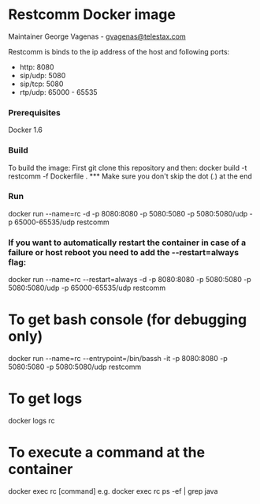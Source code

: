 Restcomm Docker image
=====================

Maintainer George Vagenas - gvagenas@telestax.com

Restcomm is binds to the ip address of the host and following ports:
- http: 8080
- sip/udp: 5080
- sip/tcp: 5080
- rtp/udp: 65000 - 65535

### Prerequisites
Docker 1.6


### Build

To build the image:
First git clone this repository and then:
docker build -t restcomm -f Dockerfile .
*** Make sure you don't skip the dot (.) at the end

### Run

docker run --name=rc -d -p 8080:8080 -p 5080:5080 -p 5080:5080/udp -p 65000-65535/udp restcomm

### If you want to automatically restart the container in case of a failure or host reboot you need to add the --restart=always flag:

docker run --name=rc --restart=always -d -p 8080:8080 -p 5080:5080 -p 5080:5080/udp -p 65000-65535/udp restcomm

# To get bash console (for debugging only)
docker run --name=rc --entrypoint=/bin/bassh -it -p 8080:8080 -p 5080:5080 -p 5080:5080/udp restcomm

# To get logs
docker logs rc

# To execute a command at the container
docker exec rc [command]
e.g. docker exec rc ps -ef | grep java
